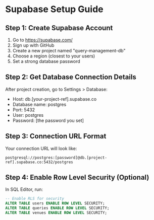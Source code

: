 # Supabase Setup Guide

## Step 1: Create Supabase Account
1. Go to https://supabase.com/
2. Sign up with GitHub
3. Create a new project named "query-management-db"
4. Choose a region (closest to your users)
5. Set a strong database password

## Step 2: Get Database Connection Details
After project creation, go to Settings > Database:
- Host: db.[your-project-ref].supabase.co
- Database name: postgres
- Port: 5432
- User: postgres
- Password: [the password you set]

## Step 3: Connection URL Format
Your connection URL will look like:
```
postgresql://postgres:[password]@db.[project-ref].supabase.co:5432/postgres
```

## Step 4: Enable Row Level Security (Optional)
In SQL Editor, run:
```sql
-- Enable RLS for security
ALTER TABLE users ENABLE ROW LEVEL SECURITY;
ALTER TABLE queries ENABLE ROW LEVEL SECURITY;
ALTER TABLE venues ENABLE ROW LEVEL SECURITY;
```
